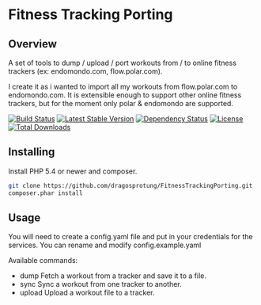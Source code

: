 # Fitness Tracking Porting

## Overview

A set of tools to dump / upload / port workouts from / to online fitness trackers (ex: endomondo.com, flow.polar.com).

I create it as i wanted to import all my workouts from flow.polar.com to endomondo.com.
It is extensible enough to support other online fitness trackers, but for the moment only polar & endomondo are supported.


[![Build Status](https://travis-ci.org/dragosprotung/FitnessTrackingPorting.svg?branch=master)](https://travis-ci.org/dragosprotung/FitnessTrackingPorting)
[![Latest Stable Version](https://poser.pugx.org/dragosprotung/fitness-tracker-porting/v/stable.svg)](https://packagist.org/packages/dragosprotung/fitness-tracker-porting)
[![Dependency Status](https://www.versioneye.com/user/projects/53ab5b00d043f9c171000074/badge.svg?style=flat)](https://www.versioneye.com/user/projects/53ab5b00d043f9c171000074)
[![License](https://poser.pugx.org/dragosprotung/fitness-tracker-porting/license.svg)](https://packagist.org/packages/dragosprotung/fitness-tracker-porting)
[![Total Downloads](https://poser.pugx.org/dragosprotung/fitness-tracker-porting/downloads.svg)](https://packagist.org/packages/dragosprotung/fitness-tracker-porting)

## Installing

Install PHP 5.4 or newer and composer.

```bash
git clone https://github.com/dragosprotung/FitnessTrackingPorting.git
composer.phar install
```

## Usage

You will need to create a config.yaml file and put in your credentials for the services.
You can rename and modify config.example.yaml

Available commands:

* dump     Fetch a workout from a tracker and save it to a file.
* sync     Sync a workout from one tracker to another.
* upload   Upload a workout file to a tracker.